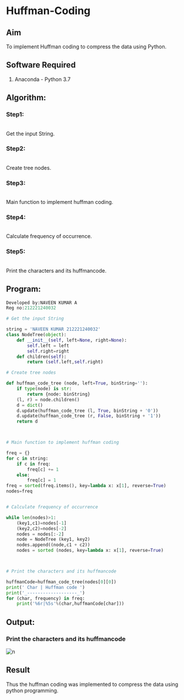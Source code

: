# Huffman-Coding
## Aim
To implement Huffman coding to compress the data using Python.

## Software Required
1. Anaconda - Python 3.7

## Algorithm:
### Step1:
<br>
Get the input String.

### Step2:
<br>
Create tree nodes.

### Step3:
<br>
Main function to implement huffman coding.

### Step4:
<br>
Calculate frequency of occurrence.

### Step5:
<br>
Print the characters and its huffmancode.
 
## Program:

``` Python
Developed by:NAVEEN KUMAR A
Reg no:212221240032

# Get the input String

string = 'NAVEEN KUMAR 212221240032'
class NodeTree(object):
    def __init__(self, left=None, right=None): 
        self.left = left
        self.right=right
    def children(self):
        return (self.left,self.right)

# Create tree nodes

def huffman_code_tree (node, left=True, binString=''):
    if type(node) is str:
        return {node: binString}
    (l, r) = node.children()
    d = dict()
    d.update(huffman_code_tree (l, True, binString + '0'))
    d.update(huffman_code_tree (r, False, binString + '1'))
    return d



# Main function to implement huffman coding

freq = {}
for c in string:
    if c in freq:
        freq[c] += 1
    else:
        freq[c] = 1
freq = sorted(freq.items(), key=lambda x: x[1], reverse=True)
nodes=freq


# Calculate frequency of occurrence

while len(nodes)>1:
    (key1,c1)=nodes[-1]
    (key2,c2)=nodes[-2]
    nodes = nodes[:-2]
    node = NodeTree (key1, key2)
    nodes.append((node,c1 + c2))
    nodes = sorted (nodes, key=lambda x: x[1], reverse=True)



# Print the characters and its huffmancode

huffmanCode=huffman_code_tree(nodes[0][0])
print(' Char | Huffman code ') 
print('_-------------------_')
for (char, frequency) in freq:
    print('%6r|%5s'%(char,huffmanCode[char]))


```
## Output:

### Print the characters and its huffmancode

![n](https://github.com/naveen2003-21/Huffman-Coding/assets/94387019/22a0eaa5-d1e1-49e3-99a8-418fd01db000)


## Result
Thus the huffman coding was implemented to compress the data using python programming.
